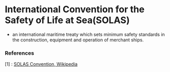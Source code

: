 # International Convention for the Safety of Life at Sea(SOLAS)
* an international maritime treaty which sets minimum safety standards in the construction, equipment and operation of merchant ships. 

### References
[1] : [SOLAS Convention, Wikipedia](https://en.wikipedia.org/wiki/SOLAS_Convention)

